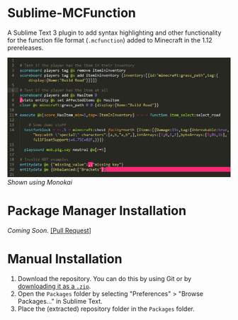 # Sublime-MCFunction
A Sublime Text 3 plugin to add syntax highlighting and other functionality for the function file format (`.mcfunction`) added to Minecraft in the 1.12 prereleases.

![Demonstration of highlighting](pics/demo1.png)  
*Shown using Monokai*

# Package Manager Installation
*Coming Soon.* [[Pull Request]](https://github.com/wbond/package_control_channel/pull/6318)

# Manual Installation
1. Download the repository. You can do this by using Git or by [downloading it as a `.zip`](../../archive/master.zip).
2. Open the `Packages` folder by selecting "Preferences" > "Browse Packages..." in Sublime Text.
3. Place the (extracted) repository folder in the `Packages` folder.

